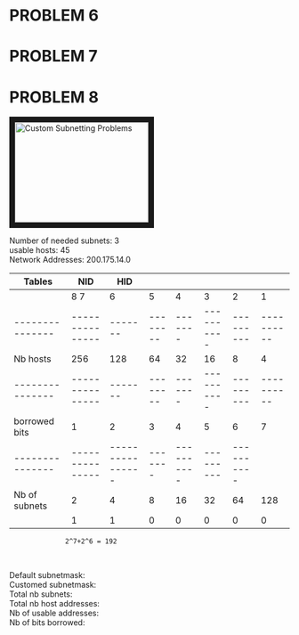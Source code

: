 

# PROBLEM 6

# PROBLEM 7


# PROBLEM 8

<a href="https://www.youtube.com/watch?v=GAB1w69J9tQ" target="blank">

<img src="https://www.youtube.com/watch?v=GAB1w69J9tQ" alt="Custom Subnetting Problems" width="240" height="180" border="10" />
</a>

Number of needed subnets: 3 <br>
usable hosts: 45<br>
Network Addresses: 200.175.14.0<br>

| Tables        |     NID       |  HID  |        |       |          |         |          |
|---------------|---------------|-------|--------|-------|----------|---------|----------|
|               |     8     7   |   6   |    5   |   4   |    3     |   2     |  1       |
|---------------|---------------|-------|--------|-------|----------|---------|----------|
| Nb hosts      |   256  |  128 |  64   |   32   |  16   |    8     |   4     |  2       |
|---------------|---------------|-------|--------|-------|----------|---------|----------|
| borrowed bits |    1   |   2  |  3    |    4   |   5   |    6     |   7     |  8       |
|---------------|---------------|----------------|-------|----------|---------|----------|
| Nb of subnets |    2   |   4  |   8   |   16   |  32   |   64     |  128    | 256      |
|               |    1   |   1  |   0   |    0   |   0   |    0     |   0     |  0       |
                  
                  2^7+2^6 = 192


<br>

Default subnetmask:<br>
Customed subnetmask:<br>
Total nb subnets: <br>
Total nb host addresses:<br>
Nb of usable addresses:<br>
Nb of bits borrowed:<br>